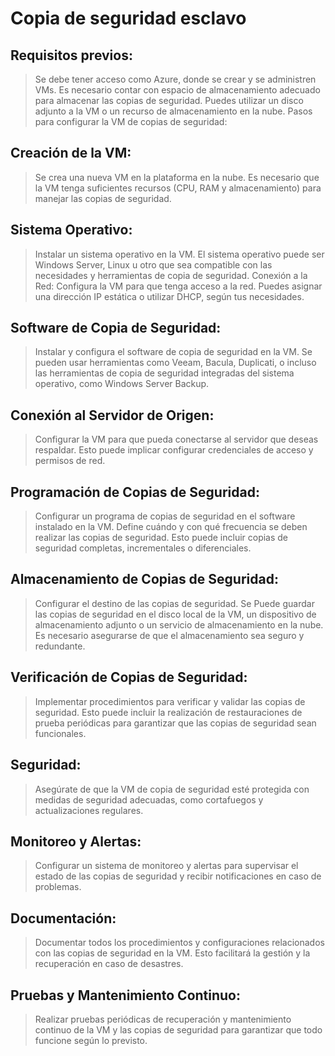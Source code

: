 # Copia de seguridad esclavo
## Requisitos previos:
> Se debe tener acceso como Azure, donde se crear y se administren VMs. Es necesario contar con espacio de almacenamiento adecuado para almacenar las copias de seguridad. Puedes utilizar un disco adjunto a la VM o un recurso de almacenamiento en la nube. Pasos para configurar la VM de copias de seguridad:

## Creación de la VM:
> Se crea una nueva VM en la plataforma en la nube. Es necesario que la VM tenga suficientes recursos (CPU, RAM y almacenamiento) para manejar las copias de seguridad.

## Sistema Operativo:
> Instalar un sistema operativo en la VM. El sistema operativo puede ser Windows Server, Linux u otro que sea compatible con las necesidades y herramientas de copia de seguridad. Conexión a la Red:
Configura la VM para que tenga acceso a la red. Puedes asignar una dirección IP estática o utilizar DHCP, según tus necesidades. 

## Software de Copia de Seguridad:
> Instalar y configura el software de copia de seguridad en la VM. Se pueden usar herramientas como Veeam, Bacula, Duplicati, o incluso las herramientas de copia de seguridad integradas del sistema operativo, como Windows Server Backup. 

## Conexión al Servidor de Origen:
> Configurar la VM para que pueda conectarse al servidor que deseas respaldar. Esto puede implicar configurar credenciales de acceso y permisos de red. 

## Programación de Copias de Seguridad:
> Configurar un programa de copias de seguridad en el software instalado en la VM. Define cuándo y con qué frecuencia se deben realizar las copias de seguridad. Esto puede incluir copias de seguridad completas, incrementales o diferenciales. 

## Almacenamiento de Copias de Seguridad:
> Configurar el destino de las copias de seguridad. Se Puede guardar las copias de seguridad en el disco local de la VM, un dispositivo de almacenamiento adjunto o un servicio de almacenamiento en la nube. Es necesario asegurarse de que el almacenamiento sea seguro y redundante. 

## Verificación de Copias de Seguridad:
> Implementar procedimientos para verificar y validar las copias de seguridad. Esto puede incluir la realización de restauraciones de prueba periódicas para garantizar que las copias de seguridad sean funcionales. 

## Seguridad:
> Asegúrate de que la VM de copia de seguridad esté protegida con medidas de seguridad adecuadas, como cortafuegos y actualizaciones regulares. 

## Monitoreo y Alertas:
> Configurar un sistema de monitoreo y alertas para supervisar el estado de las copias de seguridad y recibir notificaciones en caso de problemas. 

## Documentación:
> Documentar todos los procedimientos y configuraciones relacionados con las copias de seguridad en la VM. Esto facilitará la gestión y la recuperación en caso de desastres. 

## Pruebas y Mantenimiento Continuo:
> Realizar pruebas periódicas de recuperación y mantenimiento continuo de la VM y las copias de seguridad para garantizar que todo funcione según lo previsto.
